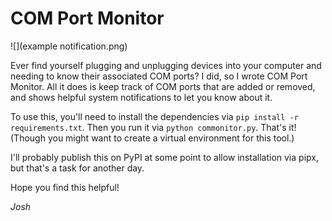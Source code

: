 # COM Port Monitor

![](example notification.png)

Ever find yourself plugging and unplugging devices into your computer and needing to
know their associated COM ports? I did, so I wrote COM Port Monitor.  All it does is keep track of COM ports that are added or removed, and shows helpful
system notifications to let you know about it.

To use this, you'll need to install the dependencies via `pip install -r requirements.txt`. Then you run
it via `python commonitor.py`. That's it! (Though you might want to create a virtual environment for this tool.)

I'll probably publish this on PyPI at some point to allow installation via pipx, but that's a task
for another day.

Hope you find this helpful!

_Josh_
